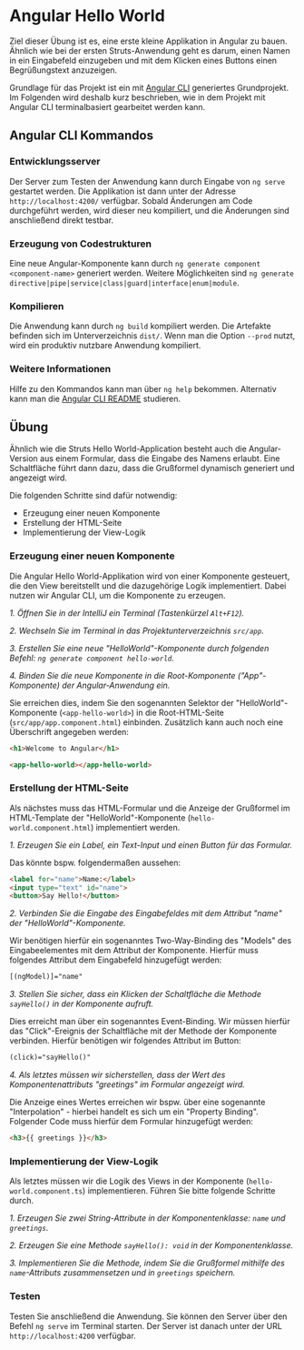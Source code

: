 # Angular Hello World

Ziel dieser Übung ist es, eine erste kleine Applikation in Angular zu bauen. Ähnlich wie bei der ersten Struts-Anwendung geht es darum,
einen Namen in ein Eingabefeld einzugeben und mit dem Klicken eines Buttons einen Begrüßungstext anzuzeigen.

Grundlage für das Projekt ist ein mit [Angular CLI](https://github.com/angular/angular-cli) generiertes Grundprojekt. Im Folgenden wird
deshalb kurz beschrieben, wie in dem Projekt mit Angular CLI terminalbasiert gearbeitet werden kann.

## Angular CLI Kommandos

### Entwicklungsserver

Der Server zum Testen der Anwendung kann durch Eingabe von `ng serve` gestartet werden. Die Applikation ist dann unter der Adresse
`http://localhost:4200/` verfügbar. Sobald Änderungen am Code durchgeführt werden, wird dieser neu kompiliert, und die Änderungen sind
anschließend direkt testbar.

### Erzeugung von Codestrukturen

Eine neue Angular-Komponente kann durch `ng generate component <component-name>` generiert werden. Weitere Möglichkeiten sind
`ng generate directive|pipe|service|class|guard|interface|enum|module`.

### Kompilieren

Die Anwendung kann durch `ng build` kompiliert werden. Die Artefakte befinden sich im Unterverzeichnis `dist/`. Wenn man die Option
`--prod` nutzt, wird ein produktiv nutzbare Anwendung kompiliert.

### Weitere Informationen

Hilfe zu den Kommandos kann man über `ng help` bekommen. Alternativ kann man die 
[Angular CLI README](https://github.com/angular/angular-cli/blob/master/README.md) studieren.

## Übung

Ähnlich wie die Struts Hello World-Application besteht auch die Angular-Version aus einem Formular, dass die Eingabe des
Namens erlaubt. Eine Schaltfläche führt dann dazu, dass die Grußformel dynamisch generiert und angezeigt wird.

Die folgenden Schritte sind dafür notwendig:
- Erzeugung einer neuen Komponente
- Erstellung der HTML-Seite
- Implementierung der View-Logik

### Erzeugung einer neuen Komponente

Die Angular Hello World-Applikation wird von einer Komponente gesteuert, die den View bereitstellt und die dazugehörige Logik
implementiert. Dabei nutzen wir Angular CLI, um die Komponente zu erzeugen.

*1. Öffnen Sie in der IntelliJ ein Terminal (Tastenkürzel `Alt+F12`).*

*2. Wechseln Sie im Terminal in das Projektunterverzeichnis `src/app`.*

*3. Erstellen Sie eine neue "HelloWorld"-Komponente durch folgenden Befehl: `ng generate component hello-world`.*

*4. Binden Sie die neue Komponente in die Root-Komponente ("App"-Komponente) der Angular-Anwendung ein.*

Sie erreichen dies, indem Sie den sogenannten Selektor der "HelloWorld"-Komponente (`<app-hello-world>`) in die 
Root-HTML-Seite (`src/app/app.component.html`) einbinden. Zusätzlich kann auch noch eine Überschrift angegeben werden:

```html
<h1>Welcome to Angular</h1>

<app-hello-world></app-hello-world>
```

### Erstellung der HTML-Seite

Als nächstes muss das HTML-Formular und die Anzeige der Grußformel im HTML-Template der "HelloWorld"-Komponente
(`hello-world.component.html`) implementiert werden.

*1. Erzeugen Sie ein Label, ein Text-Input und einen Button für das Formular.*

Das könnte bspw. folgendermaßen aussehen:

```html
<label for="name">Name:</label>
<input type="text" id="name">
<button>Say Hello!</button>
```

*2. Verbinden Sie die Eingabe des Eingabefeldes mit dem Attribut "name" der "HelloWorld"-Komponente.*

Wir benötigen hierfür ein sogenanntes Two-Way-Binding des "Models" des Eingabeelementes mit dem Attribut der Komponente. Hierfür
muss folgendes Attribut dem Eingabefeld hinzugefügt werden:

```html
[(ngModel)]="name"
```

*3. Stellen Sie sicher, dass ein Klicken der Schaltfläche die Methode `sayHello()` in der Komponente aufruft.*

Dies erreicht man über ein sogenanntes Event-Binding. Wir müssen hierfür das "Click"-Ereignis der Schaltfläche mit der
Methode der Komponente verbinden. Hierfür benötigen wir folgendes Attribut im Button:

```html
(click)="sayHello()"
```

*4. Als letztes müssen wir sicherstellen, dass der Wert des Komponentenattributs "greetings" im Formular angezeigt wird.*

Die Anzeige eines Wertes erreichen wir bspw. über eine sogenannte "Interpolation" - hierbei handelt es sich um ein "Property Binding".
Folgender Code muss hierfür dem Formular hinzugefügt werden:

```html
<h3>{{ greetings }}</h3>
```

### Implementierung der View-Logik

Als letztes müssen wir die Logik des Views in der Komponente (`hello-world.component.ts`) implementieren. 
Führen Sie bitte folgende Schritte durch.

*1. Erzeugen Sie zwei String-Attribute in der Komponentenklasse: `name` und `greetings`.*

*2. Erzeugen Sie eine Methode `sayHello(): void` in der Komponentenklasse.*

*3. Implementieren Sie die Methode, indem Sie die Grußformel mithilfe des `name`-Attributs zusammensetzen und in `greetings` speichern.*

### Testen

Testen Sie anschließend die Anwendung. Sie können den Server über den Befehl `ng serve` im Terminal starten. Der Server ist danach
unter der URL `http://localhost:4200` verfügbar.
